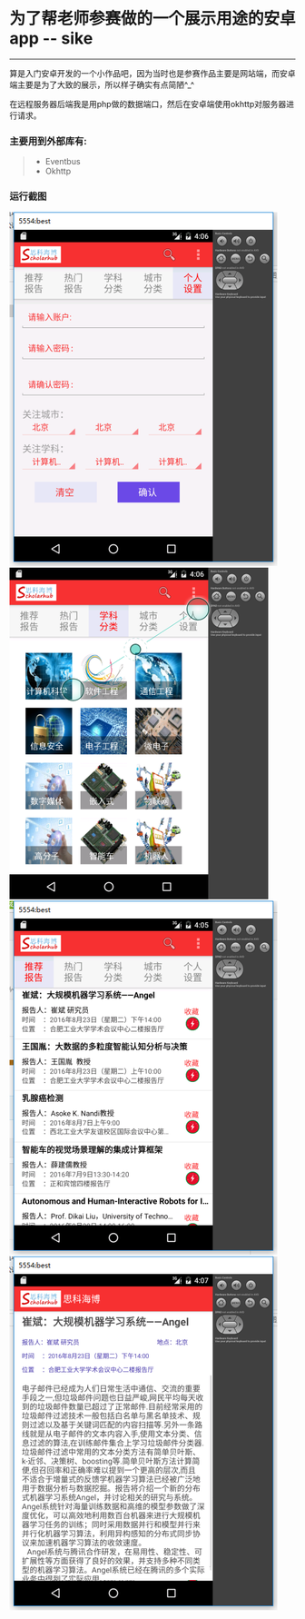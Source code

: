 # 为了帮老师参赛做的一个展示用途的安卓app -- sike

------

算是入门安卓开发的一个小作品吧，因为当时也是参赛作品主要是网站端，而安卓端主要是为了大致的展示，所以样子确实有点简陋^_^

在远程服务器后端我是用php做的数据端口，然后在安卓端使用okhttp对服务器进行请求。

### 主要用到外部库有:

> * Eventbus
> * Okhttp


### 运行截图

![截图1](./img/1.png)
![截图2](./img/2.png)
![截图3](./img/3.png)
![截图4](./img/4.png)

